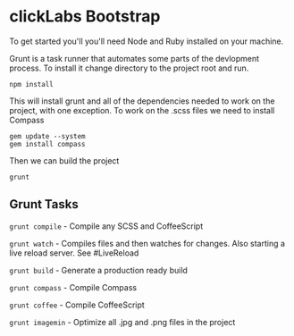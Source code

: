 clickLabs Bootstrap
===================

To get started you'll you'll need Node and Ruby installed on your machine.

Grunt is a task runner that automates some parts of the devlopment process. To install it change directory to the project root and run.

```
npm install
```

This will install grunt and all of the dependencies needed to work on the project, with one exception. To work on the .scss files we need to install Compass

```
gem update --system
gem install compass
```

Then we can build the project

```
grunt
```

Grunt Tasks
-----------------

`grunt compile` - Compile any SCSS and CoffeeScript

`grunt watch` - Compiles files and then watches for changes. Also starting a live reload server. See #LiveReload

`grunt build` - Generate a production ready build

`grunt compass` - Compile Compass

`grunt coffee` - Compile CoffeeScript

`grunt imagemin` - Optimize all .jpg and .png files in the project







